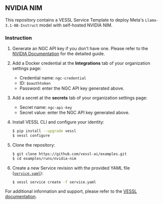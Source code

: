 ## NVIDIA NIM
This repository contains a VESSL Service Template to deploy Meta's `Llama-3.1-8B-Instruct` model with self-hosted NVIDIA NIM.

### Instruction
1. Generate an NGC API key if you don't have one. Please refer to the [NVIDIA Documentation](https://docs.nvidia.com/ngc/gpu-cloud/ngc-user-guide/index.html#generating-personal-api-key) for the detailed guide.

2. Add a Docker credential at the **Integrations** tab of your organization settings page:
    - Credential name: `ngc-credential` 
    - ID: `$oauthtoken`
    - Password: enter the NGC API key generated above.

3. Add a secret at the **secrets** tab of your organization settings page:
    - Secret name: `ngc-api-key`
    - Secret value: enter the NGC API key generated above.

4. Install VESSL CLI and configure your identity:
    ```bash
    $ pip install --upgrade vessl
    $ vessl configure
    ```

5. Clone the repository:
    ```bash
    $ git clone https://github.com/vessl-ai/examples.git
    $ cd examples/runs/nvidia-nim
    ```

6. Create a new Service revision with the provided YAML file ([`service.yaml`](./service.yaml)):
    ```bash
    $ vessl service create -f service.yaml
    ```

For additional information and support, please refer to the [VESSL documentation](https://docs.vessl.ai).